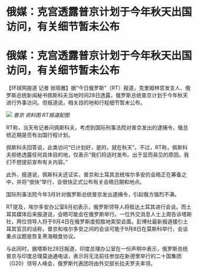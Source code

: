 # 俄媒：克宫透露普京计划于今年秋天出国访问，有关细节暂未公布

# 俄媒：克宫透露普京计划于今年秋天出国访问，有关细节暂未公布

【环球网报道 记者
张晓雅】据“今日俄罗斯”（RT）报道，克里姆林宫发言人、俄罗斯总统新闻秘书佩斯科夫当地时间28日透露，俄罗斯总统普京计划于今年秋天进行外事访问。但报道说，相关目的地和行程细节暂未公布。

![](https://inews.gtimg.com/om_bt/ON9_x_UEHY4kQeNitGj5aVyijCUy1_HvgOrE_bgYh5onoAA/1000)
_普京 资料图 RT报道配图_

RT称，当天有记者问佩斯科夫，考虑到国际刑事法院对普京发出的逮捕令，俄总统近期是否有出国行程计划。

佩斯科夫回答说，此类访问“已计划好，是的，就在秋天”。不过，RT称，佩斯科夫拒绝透露任何具体目的地，仅表示“我们将适时发布。出于显而易见的原因，我们不想提前宣布有关内容。”

此外，报道说，佩斯科夫还证实，普京和土耳其总统埃尔多安的会晤正在筹备之中，并将“很快”举行，会很快正式公布有关会晤日期和地点。

国际刑事法院今年3月针对俄罗斯总统普京发出逮捕令，引起俄方强烈不满。

RT提及，埃尔多安办公室8月初表示，俄罗斯领导人将抵达土耳其进行会谈。而土耳其媒体后来报道说，会晤可能会在俄罗斯举行。一位外交消息人士上周告诉塔斯社，两位领导人将于9月4日在俄罗斯度假胜地索契会面。彭博社最新报道援引土耳其官员的话称，普京和埃尔多安之间的会谈可能于9月8日在莫斯科举行，会谈重点议题是恢复黑海粮食协议。

与此同时，据塔斯社28日报道，印度总理办公室在一份声明中表示，俄罗斯总统普京与印度总理莫迪通电话，表示将无法前往参加在新德里举行的二十国集团（G20）领导人峰会，俄罗斯代表团将由外交部长拉夫罗夫率领。

